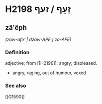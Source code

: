 # H2198 זָעֵף / זעף

## zâʻêph

_(zaw-afe' | dzaw-APE | za-AFE)_

### Definition

adjective; from [[H2196]]; angry; displeased.

- angry, raging, out of humour, vexed
### See also

[[G1590]]

